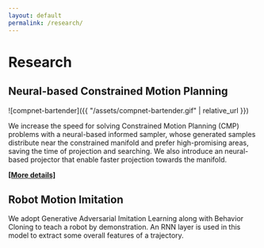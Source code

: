 ```yaml
---
layout: default
permalink: /research/
---
```


# Research

## Neural-based Constrained Motion Planning

![compnet-bartender]({{ "/assets/compnet-bartender.gif" | relative_url }})

We increase the speed for solving Constrained Motion Planning (CMP) problems with a neural-based informed sampler, whose generated samples distribute near the constrained manifold and prefer high-promising areas, saving the time of projection and searching. We also introduce an neural-based projector that enable faster projection towards the manifold. 

[**[More details]**](https://sites.google.com/view/constrainedmpnet/home)

## Robot Motion Imitation

We adopt Generative Adversarial Imitation Learning along with Behavior Cloning to teach a robot by demonstration. An RNN layer is used in this model to extract some overall features of a trajectory.
